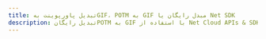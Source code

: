 ---title: تبدیل پاورپوینت بهGIF، POTM به GIF مبدل رایگان یا Net SDKdescription: تبدیل رایگانPOTM به GIF با استفاده از Net Cloud APIs & SDK. همچنین اسناد Microsoft PowerPoint را در Cloud ایجاد، ویرایش و رندر کنید.---